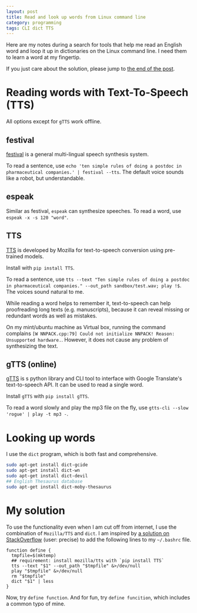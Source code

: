 ```yaml
---
layout: post
title: Read and look up words from Linux command line
category: programming
tags: CLI dict TTS
---
```


Here are my notes during a search for tools that help me read an English word and loop it up in dictionaries on the Linux command line. I need them to learn a word at my fingertip.

If you just care about the solution, please jump to [the end of the post](#my-solution).

# Reading words with Text-To-Speech (TTS)

All options except for `gTTS` work offline.

## festival

[festival](https://wiki.archlinux.org/title/Festival) is a general multi-lingual speech synthesis system.

To read a sentence, use `echo 'ten simple rules of doing a postdoc in pharmaceutical companies.' | festival --tts`. The default voice sounds like a robot, but understandable.

## espeak

Similar as festival, `espeak` can synthesize speeches. To read a word, use `espeak -x -s 120 "word"`.

## TTS

[TTS](https://github.com/mozilla/TTS) is developed by Mozilla for text-to-speech conversion using pre-trained models.

Install with `pip install TTS`.

To read a sentence, use `tts --text "Ten simple rules of doing a postdoc in pharmaceutical companies." --out_path sandbox/test.wav; play !$`. The voices sound natural to me.

While reading a word helps to remember it, text-to-speech can help proofreading long texts (e.g. manuscripts), because it can reveal missing or redundant words as well as mistakes.

On my mint/ubuntu machine as Virtual box, running the command complains `[W NNPACK.cpp:79] Could not initialize NNPACK! Reason: Unsupported hardware.`. However, it does not cause any problem of synthesizing the text.

## gTTS (online)

[gTTS](https://gtts.readthedocs.io/en/latest/) is s python library and CLI tool to interface with Google Translate's text-to-speech API. It can be used to read a single word.

Install `gTTS` with `pip install gTTS`.

To read a word slowly and play the mp3 file on the fly, use `gtts-cli --slow 'rogue' | play -t mp3 -`.

# Looking up words

I use the `dict` program, which is both fast and comprehensive.

```bash
sudo apt-get install dict-gcide
sudo apt-get install dict-wn
sudo apt-get install dict-devil
## English Thesaurus database
sudo apt-get install dict-moby-thesaurus
```

# My solution

To use the functionality even when I am cut off from internet, I use the
combination of `Mozilla/TTS` and `dict`. I am inspired by [a solution on
StackOverflow](https://askubuntu.com/questions/170775/offline-dictionary-with-pronunciation-and-usages)
(user: precise) to add the following lines to my `~/.bashrc` file.

```
function define {
  tmpfile=$(mktemp)
  ## requirement: install mozilla/tts with `pip install TTS`
  tts --text "$1" --out_path "$tmpfile" &>/dev/null
  play "$tmpfile" &>/dev/null
  rm "$tmpfile"
  dict "$1" | less
}
```

Now, try `define function`. And for fun, try `define funcition`, which includes a common typo of mine.
